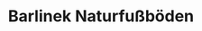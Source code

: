 ---
title: "Barlinek Naturfußböden"
url: /dresden/barlinek-naturfussboeden/
shop: Raumausstattung
---